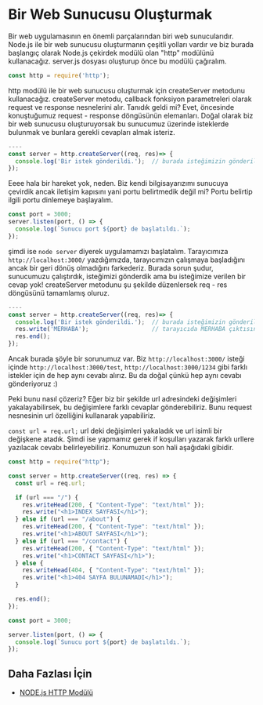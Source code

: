 Bir Web Sunucusu Oluşturmak
======

Bir web uygulamasının en önemli parçalarından biri web sunucularıdır. Node.js ile bir web sunucusu oluşturmanın çeşitli yolları vardır ve biz burada başlangıç olarak 
Node.js çekirdek modülü olan "http" modülünü kullanacağız. server.js dosyası oluşturup önce bu modülü çağıralım.

```javascript
const http = require('http');
```

http modülü ile bir web sunucusu oluşturmak için createServer metodunu kullanacağız. createServer metodu, callback fonksiyon parametreleri olarak request ve response 
nesnelerini alır. Tanıdık geldi mi? Evet, öncesinde konuştuğumuz request - response döngüsünün elemanları. Doğal olarak biz bir web sunucusu oluşturuyorsak bu 
sunucumuz üzerinde isteklerde bulunmak ve bunlara gerekli cevapları almak isteriz.

```javascript
----
const server = http.createServer((req, res)=> {
  console.log('Bir istek gönderildi.');  // burada isteğimizin gönderildiğini simüle ediyoruz.
});
```

Eeee hala bir hareket yok, neden. Biz kendi bilgisayarızımı sunucuya çevirdik ancak iletişim kapısını yani portu belirtmedik değil mi? 
Portu belirtip ilgili portu dinlemeye başlayalım.

```javascript
const port = 3000;
server.listen(port, () => {
  console.log(`Sunucu port ${port} de başlatıldı.`);
});
```
şimdi ise `node server` diyerek uygulamamızı başlatalım. Tarayıcımıza `http://localhost:3000/` yazdığımızda, tarayıcımızın çalışmaya başladığını
ancak bir geri dönüş olmadığını farkederiz. Burada sorun şudur, sunucumuzu çalıştırdık, isteğimizi gönderdik ama bu isteğimize verilen bir cevap yok!
createServer metodunu şu şekilde düzenlersek req - res döngüsünü tamamlamış oluruz.

```javascript
----
const server = http.createServer((req, res)=> {
  console.log('Bir istek gönderildi.');  // burada isteğimizin gönderildiğini simüle ediyoruz.
  res.write('MERHABA');                  // tarayıcıda MERHABA çıktısını göreceğiz.
  res.end();
});
```
Ancak burada şöyle bir sorunumuz var. Biz `http://localhost:3000/` isteği içinde `http://localhost:3000/test`, `http://localhost:3000/1234` gibi 
farklı istekler için de hep aynı cevabı alırız. Bu da doğal çünkü hep aynı cevabı gönderiyoruz :)

Peki bunu nasıl çözeriz? Eğer biz bir şekilde url adresindeki değişimleri yakalayabilirsek, bu değişimlere farklı cevaplar gönderebiliriz. Bunu
request nesnesinin url özelliğini kullanarak yapabiliriz.


`const url = req.url;` url deki değişimleri yakaladık ve url isimli bir değişkene atadık. Şimdi ise yapmamız gerek if koşulları yazarak farklı
urllere yazılacak cevabı belirleyebiliriz. Konumuzun son hali aşağıdaki gibidir.

```javascript
const http = require("http");

const server = http.createServer((req, res) => {
  const url = req.url;

  if (url === "/") {
    res.writeHead(200, { "Content-Type": "text/html" });
    res.write("<h1>INDEX SAYFASI</h1>");
  } else if (url === "/about") {
    res.writeHead(200, { "Content-Type": "text/html" });
    res.write("<h1>ABOUT SAYFASI</h1>");
  } else if (url === "/contact") {
    res.writeHead(200, { "Content-Type": "text/html" });
    res.write("<h1>CONTACT SAYFASI</h1>");
  } else {
    res.writeHead(404, { "Content-Type": "text/html" });
    res.write("<h1>404 SAYFA BULUNAMADI</h1>");
  }

  res.end();
});

const port = 3000;

server.listen(port, () => {
  console.log(`Sunucu port ${port} de başlatıldı.`);
});

```

## Daha Fazlası İçin
- [NODE.js HTTP Modülü](https://nodejs.org/dist/latest-v14.x/docs/api/http.html)
